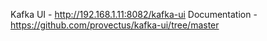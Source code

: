 Kafka UI - http://192.168.1.11:8082/kafka-ui
Documentation - https://github.com/provectus/kafka-ui/tree/master
